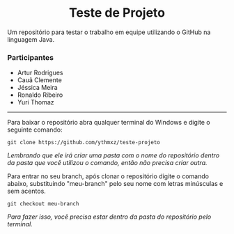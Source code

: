 <div align='center'>
  
# Teste de Projeto
  
</div>

Um repositório para testar o trabalho em equipe utilizando o GitHub na linguagem Java.

### Participantes

- Artur Rodrigues
- Cauã Clemente
- Jéssica Meira
- Ronaldo Ribeiro
- Yuri Thomaz

<hr>

Para baixar o repositório abra qualquer terminal do Windows e digite o seguinte comando:

	git clone https://github.com/ythmxz/teste-projeto

<i>Lembrando que ele irá criar uma pasta com o nome do repositório dentro da pasta que você utilizou o comando, então não precisa criar outra.</i>

Para entrar no seu branch, após clonar o repositório digite o comando abaixo, substituindo "meu-branch" pelo seu nome com letras minúsculas e sem acentos.

	git checkout meu-branch

<i>Para fazer isso, você precisa estar dentro da pasta do repositório pelo terminal.</i>
